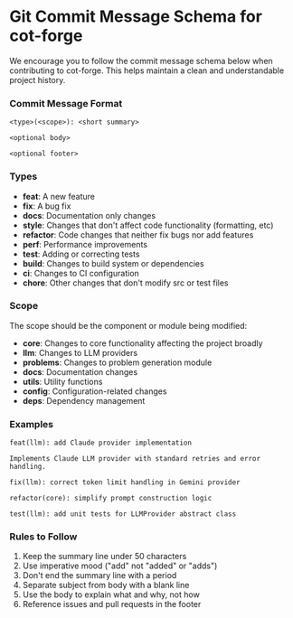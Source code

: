 # Git Commit Message Schema for cot-forge
We encourage you to follow the commit message schema below when contributing to cot-forge. This helps maintain a clean and understandable project history.

### Commit Message Format
```
<type>(<scope>): <short summary>

<optional body>

<optional footer>
```
### Types
* **feat**: A new feature
* **fix**: A bug fix
* **docs**: Documentation only changes
* **style**: Changes that don't affect code functionality (formatting, etc)
* **refactor**: Code changes that neither fix bugs nor add features
* **perf**: Performance improvements
* **test**: Adding or correcting tests
* **build**: Changes to build system or dependencies
* **ci**: Changes to CI configuration
* **chore**: Other changes that don't modify src or test files

### Scope
The scope should be the component or module being modified:

* **core**: Changes to core functionality affecting the project broadly
* **llm**: Changes to LLM providers
* **problems**: Changes to problem generation module
* **docs**: Documentation changes
* **utils**: Utility functions
* **config**: Configuration-related changes
* **deps**: Dependency management


### Examples
```
feat(llm): add Claude provider implementation

Implements Claude LLM provider with standard retries and error handling.
```

```
fix(llm): correct token limit handling in Gemini provider
```

```
refactor(core): simplify prompt construction logic
```

```
test(llm): add unit tests for LLMProvider abstract class
```

### Rules to Follow
1. Keep the summary line under 50 characters
2. Use imperative mood ("add" not "added" or "adds")
3. Don't end the summary line with a period
4. Separate subject from body with a blank line
5. Use the body to explain what and why, not how
6. Reference issues and pull requests in the footer
